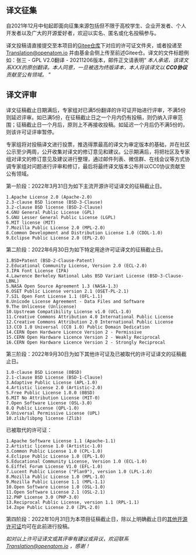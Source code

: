 ## 译文征集

自2021年12月中旬起即面向征集来源包括但不限于高校学生、企业开发者、个人开发者以及广大的开源爱好者，欢迎以实名、匿名或化名投稿参与。

译文投稿请直接提交至本项目的[Gitee仓库](http://gitee.com/OpenAtomFoundation/legal-license-translation)下对应的许可证文件夹，或者投递至 Translation@openatom.io 并由基金会侧上传至前述Gitee仓。译文的文件标题例如：张三 - GPL V2.0翻译 - 20211206版本，邮件正文请表明“ _本人承诺，该译文系XXX的原创翻译。本人同意，一旦被选为终版译本，本人将该译文以 **CC0协议** 贡献至公有领域。_ ”

## 译文评审
译文征稿截止日期满后，专家组对已满5份翻译的许可证开始进行评审，不满5份则延迟评审。如已满5份，在征稿截止日之一个月内仍有投稿，则仍纳入评审范围；征稿截止日一个月后，原则上不再接收投稿。如延迟一个月后仍不满5份的，则该许可证评审暂停。

专家组将对投稿译文进行投票，推选得票最高的译文为审定版本的基础，并在社区公示至少两周，公开收集对译文的修订意见和建议。公示期满后，将把社区及专家组对译文的修订意见及建议进行整理，通过邮件列表、微信群、在线会议等方式协调专家组对问题进行评审和修订，最后将最终译文版本公布并以CC0协议贡献至公有领域。

第一阶段：2022年3月31日为如下主流开源许可证译文的征稿截止日。


```
1.Apache License 2.0 (Apache-2.0)
2.3-clause BSD license (BSD-3-Clause)
3.2-clause BSD license (BSD-2-Clause)
4.GNU General Public License (GPL)
5.GNU Lesser General Public License (LGPL)
6.MIT license (MIT)
7.Mozilla Public License 2.0 (MPL-2.0)
8.Common Development and Distribution License 1.0 (CDDL-1.0)
9.Eclipse Public License 2.0 (EPL-2.0)
```


第二阶段：2022年6月30日为如下特定用途许可证译文的征稿截止日。


```
1.BSD+Patent (BSD-2-Clause-Patent)
2.Educational Community License, Version 2.0 (ECL-2.0)
3.IPA Font License (IPA)
4.Lawrence Berkeley National Labs BSD Variant License (BSD-3-Clause-LBNL)
5.NASA Open Source Agreement 1.3 (NASA-1.3)
6.OSET Public License version 2.1 (OSET-PL-2.1)
7.SIL Open Font License 1.1 (OFL-1.1)
8.Unicode License Agreement - Data Files and Software
9.The Unlicense (Unlicense)
10.Upstream Compatibility License v1.0 (UCL-1.0)
11.Creative Commons Attribution 4.0 International Public License
12.Creative Commons Attribution 2.0 International Public License
13.CC0 1.0 Universal (CC0 1.0) Public Domain Dedication
14.CERN Open Hardware Licence Version 2 - Permissive
15.CERN Open Hardware Licence Version 2 - Weakly Reciprocal
16.CERN Open Hardware Licence Version 2 - Strongly Reciprocal

```

第三阶段：2022年9月30日为如下其他许可证及已被取代的许可证译文的征稿截止日。


```
1.0-clause BSD License (0BSD)
2.1-clause BSD License (BSD-1-Clause)
3.Adaptive Public License (APL-1.0)
4.Artistic license 2.0 (Artistic-2.0)
5.Free Public License 1.0.0 (0BSD)
6.MIT No Attribution License (MIT-0)
7.Open Software License (OSL-3.0)
8.Q Public License (QPL-1.0)
9.Universal Permissive License (UPL)
10.zlib/libpng license (Zlib)
```


已被取代的许可证：


```
1.Apache Software License 1.1 (Apache-1.1)
2.Artistic license 1.0 (Artistic-1.0)
3.Common Public License 1.0 (CPL-1.0)
4.Eclipse Public License 1.0 (EPL-1.0)
5.Educational Community License, Version 1.0 (ECL-1.0)
6.Eiffel Forum License V1.0 (EFL-1.0)
7.Lucent Public License ("Plan9"), version 1.0 (LPL-1.0)
8.Mozilla Public License 1.0 (MPL-1.0)
9.Mozilla Public License 1.1 (MPL-1.1)
10.Open Software License 1.0 (OSL-1.0)
11.Open Software License 2.1 (OSL-2.1)
12.PHP License 3.0 (PHP-3.0)
13.Reciprocal Public License, version 1.1 (RPL-1.1)
14.Zope Public License 2.0 (ZPL-2.0)
```


第四阶段：2022年10月31日为本项目征稿截止日，除以上明确截止日的[其他开源许可证](https://opensource.org/licenses/category)均可在此前进行投稿。



 _如对以上许可证译文或其评审有建议或异议，欢迎联系 Translation@openatom.io ，感谢！_ 
